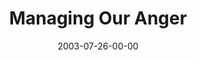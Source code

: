 ---
layout: message
category: message
series: "Letter From a Revolutionary"
title: "Managing Our Anger"
date: 2003-07-26-00-00
message_id: 213
sc-permalink-url: "http://soundcloud.com/crdschurch/managing-our-anger"
audio: "http://s3.amazonaws.com/crossroads-media/messages/audio/LFAR_05_07-27-03_Managing_Our_Anger.mp3"
audio-duration: "38:28"
tag: 
 - forgiveness
 - healing
 - anger
 - bitterness
 - wells
explicit: false
---